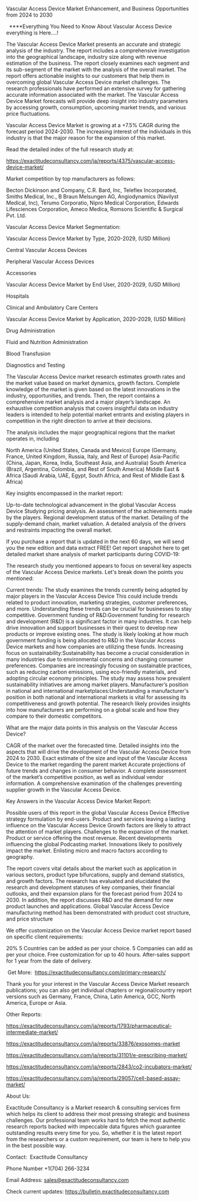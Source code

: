 Vascular Access Device Market Enhancement, and Business Opportunities from 2024 to 2030

  ****Everything You Need to Know About Vascular Access Device everything is Here....!

The Vascular Access Device Market presents an accurate and strategic analysis of the industry. The report includes a comprehensive investigation into the geographical landscape, industry size along with revenue estimation of the business. The report closely examines each segment and its sub-segment of the market with the analysis of the overall market. The report offers actionable insights to our customers that help them in overcoming global Vascular Access Device market challenges. The research professionals have performed an extensive survey for gathering accurate information associated with the market. The Vascular Access Device Market forecasts will provide deep insight into industry parameters by accessing growth, consumption, upcoming market trends, and various price fluctuations.

Vascular Access Device Market is growing at a +7.5% CAGR during the forecast period 2024-2030. The increasing interest of the individuals in this industry is that the major reason for the expansion of this market.

Read the detailed index of the full research study at:

https://exactitudeconsultancy.com/ja/reports/4375/vascular-access-device-market/

Market competition by top manufacturers as follows:

Becton Dickinson and Company, C.R. Bard, Inc, Teleflex Incorporated, Smiths Medical, Inc., B Braun Melsungen AG, Angiodynamics (Navilyst Medical, Inc), Terumo Corporatio, Nipro Medical Corporation, Edwards Lifesciences Corporation, Ameco Medica, Romsons Scientific & Surgical Pvt. Ltd.

Vascular Access Device Market Segmentation:

Vascular Access Device Market by Type, 2020-2029, (USD Million)

Central Vascular Access Devices

Peripheral Vascular Access Devices

Accessories

Vascular Access Device Market by End User, 2020-2029, (USD Million)

Hospitals

Clinical and Ambulatory Care Centers

Vascular Access Device Market by Application, 2020-2029, (USD Million)

Drug Administration

Fluid and Nutrition Administration

Blood Transfusion

Diagnostics and Testing

The Vascular Access Device market research estimates growth rates and the market value based on market dynamics, growth factors. Complete knowledge of the market is given based on the latest innovations in the industry, opportunities, and trends. Then, the report contains a comprehensive market analysis and a major player’s landscape. An exhaustive competition analysis that covers insightful data on industry leaders is intended to help potential market entrants and existing players in competition in the right direction to arrive at their decisions.

The analysis includes the major geographical regions that the market operates in, including

North America (United States, Canada and Mexico)
Europe (Germany, France, United Kingdom, Russia, Italy, and Rest of Europe)
Asia-Pacific (China, Japan, Korea, India, Southeast Asia, and Australia)
South America (Brazil, Argentina, Colombia, and Rest of South America)
Middle East & Africa (Saudi Arabia, UAE, Egypt, South Africa, and Rest of Middle East & Africa)

Key insights encompassed in the market report:

Up-to-date technological advancement in the global Vascular Access Device
Studying pricing analysis.
An assessment of the achievements made by the players.
Regional development status of the market.
Detailing of the supply-demand chain, market valuation.
A detailed analysis of the drivers and restraints impacting the overall market.

If you purchase a report that is updated in the next 60 days, we will send you the new edition and data extract FREE! Get report snapshot here to get detailed market share analysis of market participants during COVID-19:

The research study you mentioned appears to focus on several key aspects of the Vascular Access Device markets. Let's break down the points you mentioned:

Current trends: The study examines the trends currently being adopted by major players in the Vascular Access Device This could include trends related to product innovation, marketing strategies, customer preferences, and more. Understanding these trends can be crucial for businesses to stay competitive.
Government funding of R&D:Government funding for research and development (R&D) is a significant factor in many industries. It can help drive innovation and support businesses in their quest to develop new products or improve existing ones. The study is likely looking at how much government funding is being allocated to R&D in the Vascular Access Device markets and how companies are utilizing these funds.
Increasing focus on sustainability:Sustainability has become a crucial consideration in many industries due to environmental concerns and changing consumer preferences. Companies are increasingly focusing on sustainable practices, such as reducing carbon emissions, using eco-friendly materials, and adopting circular economy principles. The study may assess how prevalent sustainability initiatives are among market players.
Manufacturer’s position in national and international marketplaces:Understanding a manufacturer's position in both national and international markets is vital for assessing its competitiveness and growth potential. The research likely provides insights into how manufacturers are performing on a global scale and how they compare to their domestic competitors.

What are the major data points in this analysis on the Vascular Access Device?

CAGR of the market over the forecasted time.
Detailed insights into the aspects that will drive the development of the Vascular Access Device from 2024 to 2030.
Exact estimate of the size and input of the Vascular Access Device to the market regarding the parent market
Accurate projections of future trends and changes in consumer behavior. A complete assessment of the market’s competitive position, as well as individual vendor information.
A comprehensive examination of the challenges preventing supplier growth in the Vascular Access Device.

Key Answers in the Vascular Access Device Market Report:

Possible users of this report in the global Vascular Access Device
Effective strategy formulation by end-users.
Product and services leaving a lasting influence on the Vascular Access Device
Growth factors are likely to attract the attention of market players.
Challenges to the expansion of the market.
Product or service offering the most revenue.
Recent developments influencing the global Podcasting market.
Innovations likely to positively impact the market.
Enlisting micro and macro factors according to geography.

The report covers vital details about the market such as application in various sectors, product type bifurcations, supply and demand statistics, and growth factors. The research has evaluated and elucidated the research and development statuses of key companies, their financial outlooks, and their expansion plans for the forecast period from 2024 to 2030. In addition, the report discusses R&D and the demand for new product launches and applications. Global Vascular Access Device manufacturing method has been demonstrated with product cost structure, and price structure

We offer customization on the Vascular Access Device market report based on specific client requirements:

20%
5 Countries can be added as per your choice.
5 Companies can add as per your choice.
Free customization for up to 40 hours.
After-sales support for 1 year from the date of delivery.

 Get More:  https://exactitudeconsultancy.com/primary-research/

Thank you for your interest in the Vascular Access Device Market research publications; you can also get individual chapters or regional/country report versions such as Germany, France, China, Latin America, GCC, North America, Europe or Asia.

Other Reports:

https://exactitudeconsultancy.com/ja/reports/1793/pharmaceutical-intermediate-market/

https://exactitudeconsultancy.com/ja/reports/33876/exosomes-market

https://exactitudeconsultancy.com/ja/reports/31101/e-prescribing-market/

https://exactitudeconsultancy.com/ja/reports/2843/co2-incubators-market/

https://exactitudeconsultancy.com/ja/reports/29057/cell-based-assay-market/

About Us:

Exactitude Consultancy is a Market research & consulting services firm which helps its client to address their most pressing strategic and business challenges. Our professional team works hard to fetch the most authentic research reports backed with impeccable data figures which guarantee outstanding results every time for you. So, whether it is the latest report from the researchers or a custom requirement, our team is here to help you in the best possible way.

Contact:  Exactitude Consultancy

Phone Number +1(704) 266-3234

Email Address: sales@exactitudeconsultancy.com

Check current updates: https://bulletin.exactitudeconsultancy.com
